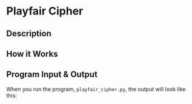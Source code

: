 # Playfair Cipher

## Description



## How it Works



## Program Input & Output

When you run the program, `playfair_cipher.py`, the output will look like this:

```
```
